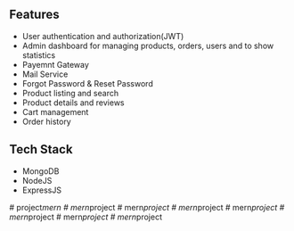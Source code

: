 

## Features

- User authentication and authorization(JWT)
- Admin dashboard for managing products, orders, users and to show statistics
- Payemnt Gateway
- Mail Service
- Forgot Password & Reset Password
- Product listing and search
- Product details and reviews
- Cart management
- Order history

## Tech Stack


- MongoDB
- NodeJS
- ExpressJS


#   p r o j e c t _ m e r n  
 #   m e r n _ p r o j e c t  
 #   m e r n _ p r o j e c t  
 #   m e r n _ p r o j e c t  
 #   m e r n _ p r o j e c t  
 #   m e r n _ p r o j e c t  
 #   m e r n _ p r o j e c t  
 #   m e r n _ p r o j e c t  
 